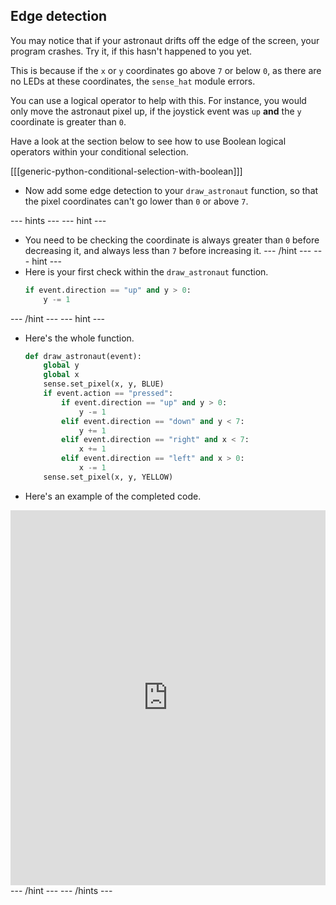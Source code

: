 ## Edge detection

You may notice that if your astronaut drifts off the edge of the screen, your program crashes. Try it, if this hasn't happened to you yet.

This is because if the `x` or `y` coordinates go above `7` or below `0`, as there are no LEDs at these coordinates, the `sense_hat` module errors.

You can use a logical operator to help with this. For instance, you would only move the astronaut pixel up, if the joystick event was `up` **and** the `y` coordinate is greater than `0`.

Have a look at the section below to see how to use Boolean logical operators within your conditional selection.

[[[generic-python-conditional-selection-with-boolean]]]

- Now add some edge detection to your `draw_astronaut` function, so that the pixel coordinates can't go lower than `0` or above `7`.

--- hints --- --- hint ---
- You need to be checking the coordinate is always greater than `0` before decreasing it, and always less than `7` before increasing it.
--- /hint --- --- hint ---
- Here is your first check within the `draw_astronaut` function.
  ```python
  if event.direction == "up" and y > 0:
	  y -= 1
  ```
--- /hint --- --- hint ---
- Here's the whole function.
	```python
	def draw_astronaut(event):
		global y
		global x
		sense.set_pixel(x, y, BLUE)
		if event.action == "pressed":
			if event.direction == "up" and y > 0:
				y -= 1
			elif event.direction == "down" and y < 7:
				y += 1
			elif event.direction == "right" and x < 7:
				x += 1
			elif event.direction == "left" and x > 0:
				x -= 1
		sense.set_pixel(x, y, YELLOW)   
	```
- Here's an example of the completed code.
<iframe src="https://trinket.io/embed/python/c50810b1b0" width="100%" height="600" frameborder="0" marginwidth="0" marginheight="0" allowfullscreen></iframe>
--- /hint --- --- /hints ---
